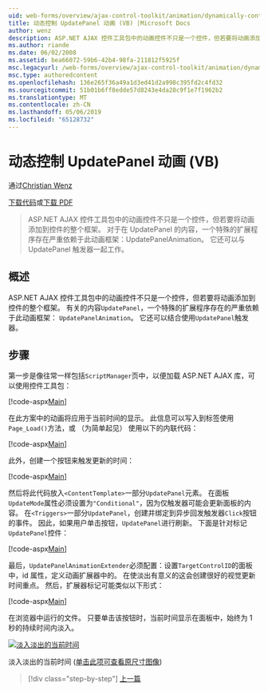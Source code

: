 ```yaml
---
uid: web-forms/overview/ajax-control-toolkit/animation/dynamically-controlling-updatepanel-animations-vb
title: 动态控制 UpdatePanel 动画 (VB) |Microsoft Docs
author: wenz
description: ASP.NET AJAX 控件工具包中的动画控件不只是一个控件，但若要将动画添加到控件的整个框架。 内容的...
ms.author: riande
ms.date: 06/02/2008
ms.assetid: bea66072-59b6-42b4-98fa-211812f5925f
msc.legacyurl: /web-forms/overview/ajax-control-toolkit/animation/dynamically-controlling-updatepanel-animations-vb
msc.type: authoredcontent
ms.openlocfilehash: 136e265f36a49a1d3ed41d2a998c395fd2c4fd32
ms.sourcegitcommit: 51b01b6ff8edde57d8243e4da28c9f1e7f1962b2
ms.translationtype: MT
ms.contentlocale: zh-CN
ms.lasthandoff: 05/06/2019
ms.locfileid: "65128732"
---
```

# <a name="dynamically-controlling-updatepanel-animations-vb"></a>动态控制 UpdatePanel 动画 (VB)

通过[Christian Wenz](https://github.com/wenz)

[下载代码](http://download.microsoft.com/download/9/3/f/93f8daea-bebd-4821-833b-95205389c7d0/UpdatePanelAnimation2.vb.zip)或[下载 PDF](http://download.microsoft.com/download/b/6/a/b6ae89ee-df69-4c87-9bfb-ad1eb2b23373/updatepanelanimation2VB.pdf)

> ASP.NET AJAX 控件工具包中的动画控件不只是一个控件，但若要将动画添加到控件的整个框架。 对于在 UpdatePanel 的内容，一个特殊的扩展程序存在严重依赖于此动画框架：UpdatePanelAnimation。 它还可以与 UpdatePanel 触发器一起工作。

## <a name="overview"></a>概述

ASP.NET AJAX 控件工具包中的动画控件不只是一个控件，但若要将动画添加到控件的整个框架。 有关的内容`UpdatePanel`，一个特殊的扩展程序存在的严重依赖于此动画框架： `UpdatePanelAnimation`。 它还可以结合使用`UpdatePanel`触发器。

## <a name="steps"></a>步骤

第一步是像往常一样包括`ScriptManager`页中，以便加载 ASP.NET AJAX 库，可以使用控件工具包：

[!code-aspx[Main](dynamically-controlling-updatepanel-animations-vb/samples/sample1.aspx)]

在此方案中的动画将应用于当前时间的显示。 此信息可以写入到标签使用`Page_Load()`方法，或 （为简单起见） 使用以下的内联代码：

[!code-aspx[Main](dynamically-controlling-updatepanel-animations-vb/samples/sample2.aspx)]

此外，创建一个按钮来触发更新的时间：

[!code-aspx[Main](dynamically-controlling-updatepanel-animations-vb/samples/sample3.aspx)]

然后将此代码放入`<ContentTemplate>`一部分`UpdatePanel`元素。 在面板`UpdateMode`属性必须设置为`"Conditional"`，因为仅触发器可能会更新面板的内容。 在`<Triggers>`一部分`UpdatePanel`，创建并绑定到异步回发触发器`Click`按钮的事件。 因此，如果用户单击按钮，`UpdatePanel`进行刷新。 下面是针对标记`UpdatePanel`控件：

[!code-aspx[Main](dynamically-controlling-updatepanel-animations-vb/samples/sample4.aspx)]

最后，`UpdatePanelAnimationExtender`必须配置：设置`TargetControlID`的面板中，id 属性，定义动画扩展器中的。 在使淡出有意义的这会创建很好的视觉更新时间重点。 然后，扩展器标记可能类似以下形式：

[!code-aspx[Main](dynamically-controlling-updatepanel-animations-vb/samples/sample5.aspx)]

在浏览器中运行的文件。 只要单击该按钮时，当前时间显示在面板中，始终为 1 秒的持续时间内淡入。

[![淡入淡出的当前时间](dynamically-controlling-updatepanel-animations-vb/_static/image2.png)](dynamically-controlling-updatepanel-animations-vb/_static/image1.png)

淡入淡出的当前时间 ([单击此项可查看原尺寸图像](dynamically-controlling-updatepanel-animations-vb/_static/image3.png))

> [!div class="step-by-step"]
> [上一篇](animating-an-updatepanel-control-vb.md)
